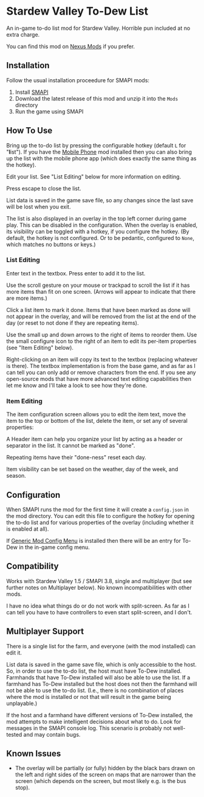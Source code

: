 # Stardew Valley To-Dew List

An in-game to-do list mod for Stardew Valley.  Horrible pun included at no extra charge.

You can find this mod on [Nexus Mods](https://www.nexusmods.com/stardewvalley/mods/7409)
if you prefer.


## Installation

Follow the usual installation proceedure for SMAPI mods:
1. Install [SMAPI](https://smapi.io)
2. Download the latest release of this mod and unzip it into the `Mods` directory
3. Run the game using SMAPI


## How To Use

Bring up the to-do list by pressing the configurable hotkey (default `L`
for "**l**ist").  If you have the [Mobile Phone﻿](https://www.nexusmods.com/stardewvalley/mods/6523)
mod installed then you can also bring up the list with the mobile phone app
(which does exactly the same thing as the hotkey).


Edit your list.  See "List Editing" below for more information on editing.

Press escape to close the list.

List data is saved in the game save file, so any changes since the last
save will be lost when you exit.

The list is also displayed in an overlay in the top left corner during game
play.  This can be disabled in the configuration.  When the overlay is enabled,
its visibility can be toggled with a hotkey, if you configure the hotkey.
(By default, the hotkey is not configured.  Or to be pedantic, configured
to `None`, which matches no buttons or keys.)

### List Editing

Enter text in the textbox.  Press enter to add it to the list.

Use the scroll gesture on your mouse or trackpad to scroll the list if it
has more items than fit on one screen.  (Arrows will appear to indicate
that there are more items.)

Click a list item to mark it done.  Items that have been marked as done
will not appear in the overlay, and will be removed from the list at
the end of the day (or reset to not done if they are repeating items).

Use the small up and down arrows to the right of items to reorder them.
Use the small configure icon to the right of an item to edit its per-item
properties (see "Item Editing" below).

Right-clicking on an item will copy its text to the textbox (replacing
whatever is there).  The textbox implementation is from the base game,
and as far as I can tell you can only add or remove characters from the
end.  If you see any open-source mods that have more advanced text editing
capabilities then let me know and I'll take a look to see how they're done.

### Item Editing

The item configuration screen allows you to edit the item text, move the
item to the top or bottom of the list, delete the item, or set any of several
properties:

A Header item can help you organize your list by acting as a header or separator
in the list.  It cannot be marked as "done".

Repeating items have their "done-ness" reset each day.

Item visibility can be set based on the weather, day of the week, and season.

## Configuration

When SMAPI runs the mod for the first time it will create a `config.json`
in the mod directory.  You can edit this file to configure the hotkey for
opening the to-do list and for various properties of the overlay (including
whether it is enabled at all).

If [Generic Mod Config Menu](https://www.nexusmods.com/stardewvalley/mods/5098)
is installed then there will be an entry for To-Dew in the in-game config
menu.


## Compatibility

Works with Stardew Valley 1.5 / SMAPI 3.8, single and multiplayer (but see
further notes on Multiplayer below).  No known incompatibilities with
other mods.

I have no idea what things do or do not work with split-screen.  As
far as I can tell you have to have controllers to even start split-screen,
and I don't.


## Multiplayer Support

There is a single list for the farm, and everyone (with the mod
installed) can edit it.

List data is saved in the game save file, which is only accessible to the
host.  So, in order to use the to-do list, the host must have To-Dew
installed.  Farmhands that have To-Dew installed will also be able to use
the list.  If a farmhand has To-Dew installed but the host does not then
the farmhand will not be able to use the to-do list.  (I.e., there is no
combination of places where the mod is installed or not that will result
in the game being unplayable.)

If the host and a farmhand have different versions of To-Dew installed,
the mod attempts to make intelligent decisions about what to do.  Look for
messages in the SMAPI console log.  This scenario is probably not
well-tested and may contain bugs.

## Known Issues

* The overlay will be partially (or fully) hidden by the black bars drawn
  on the left and right sides of the screen on maps that are narrower than
  the screen (which depends on the screen, but most likely e.g. is the bus
  stop).